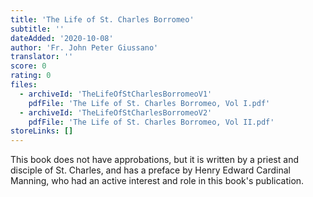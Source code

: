 ```yaml
---
title: 'The Life of St. Charles Borromeo'
subtitle: ''
dateAdded: '2020-10-08'
author: 'Fr. John Peter Giussano'
translator: ''
score: 0
rating: 0
files:
  - archiveId: 'TheLifeOfStCharlesBorromeoV1'
    pdfFile: 'The Life of St. Charles Borromeo, Vol I.pdf'
  - archiveId: 'TheLifeOfStCharlesBorromeoV2'
    pdfFile: 'The Life of St. Charles Borromeo, Vol II.pdf'
storeLinks: []
---
```


This book does not have approbations, but it is written by a priest and disciple of St. Charles, and has a preface by Henry Edward Cardinal Manning, who had an active interest and role in this book's publication.
